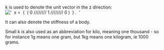 k is used to denote the unit vector in the z direction:
!['  x =  (  ( 0 //////// 1 //////// 0 )  ) .  '](../dictionary/equation_images/2113.1..png)

It can also denote the stiffness of a body.

Small k is also used as an abbreviation for kilo, meaning one thousand -
so for instance 1g means one gram, but 1kg means one kilogram, ie 1000
grams.
